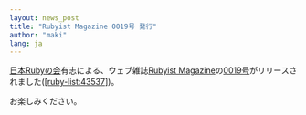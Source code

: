 ```yaml
---
layout: news_post
title: "Rubyist Magazine 0019号 発行"
author: "maki"
lang: ja
---
```


[日本Rubyの会][1]有志による、ウェブ雑誌[Rubyist
Magazine][2]の[0019号][3]がリリースされました([\[ruby-list:43537\]][4])。

お楽しみください。



[1]: http://jp.rubyist.net/
[2]: http://jp.rubyist.net/magazine/
[3]: http://jp.rubyist.net/magazine/?0019
[4]: https://blade.ruby-lang.org/ruby-list/43537
